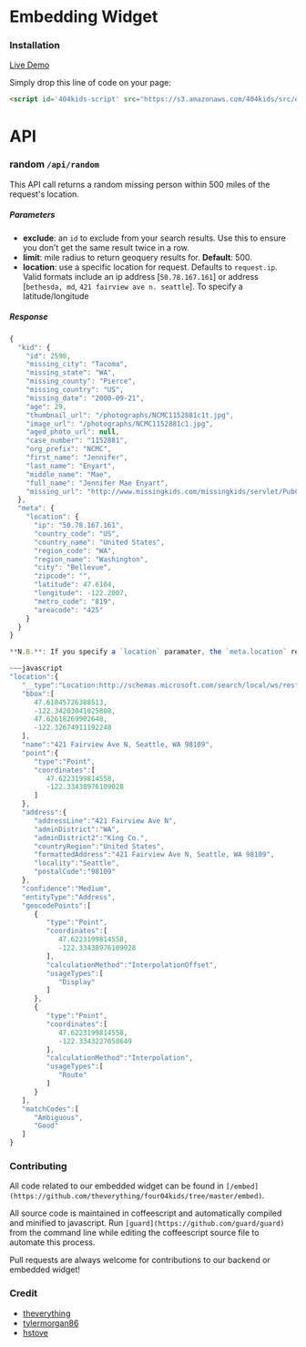 # Embedding Widget

### Installation

[Live Demo](https://s3.amazonaws.com/404kids/public/demo.html)

Simply drop this line of code on your page:

~~~HTML
<script id='404kids-script' src="https://s3.amazonaws.com/404kids/src/embed.js" type="text/javascript"></script>
~~~

# API

### random `/api/random`

This API call returns a random missing person within 500 miles of the request's location.

##### Parameters

- **exclude**: an `id` to exclude from your search results. Use this to ensure you don't get the same result twice in a row.
- **limit**: mile radius to return geoquery results for. **Default**: 500.
- **location**: use a specific location for request. Defaults to `request.ip`. Valid formats include an ip address [`50.78.167.161`] or address [`bethesda, md`, `421 fairview ave n. seattle`]. To specify a latitude/longitude

##### Response

~~~javascript
{
  "kid": {
    "id": 2598,
    "missing_city": "Tacoma",
    "missing_state": "WA",
    "missing_county": "Pierce",
    "missing_country": "US",
    "missing_date": "2000-09-21",
    "age": 29,
    "thumbnail_url": "/photographs/NCMC1152881c1t.jpg",
    "image_url": "/photographs/NCMC1152881c1.jpg",
    "aged_photo_url": null,
    "case_number": "1152881",
    "org_prefix": "NCMC",
    "first_name": "Jennifer",
    "last_name": "Enyart",
    "middle_name": "Mae",
    "full_name": "Jennifer Mae Enyart",
    "missing_url": "http://www.missingkids.com/missingkids/servlet/PubCaseSearchServlet?act=viewPoster&caseNum=1152881&orgPrefix=NCMC"
  },
  "meta": {
    "location": {
      "ip": "50.78.167.161",
      "country_code": "US",
      "country_name": "United States",
      "region_code": "WA",
      "region_name": "Washington",
      "city": "Bellevue",
      "zipcode": "",
      "latitude": 47.6104,
      "longitude": -122.2007,
      "metro_code": "819",
      "areacode": "425"
    }
  }
}

**N.B.**: If you specify a `location` paramater, the `meta.location` response will take the following form:

~~~javascript
"location":{
   "__type":"Location:http://schemas.microsoft.com/search/local/ws/rest/v1",
   "bbox":[
      47.61845726388513,
      -122.34203041025808,
      47.62618269902648,
      -122.32674911192248
   ],
   "name":"421 Fairview Ave N, Seattle, WA 98109",
   "point":{
      "type":"Point",
      "coordinates":[
         47.6223199814558,
         -122.33438976109028
      ]
   },
   "address":{
      "addressLine":"421 Fairview Ave N",
      "adminDistrict":"WA",
      "adminDistrict2":"King Co.",
      "countryRegion":"United States",
      "formattedAddress":"421 Fairview Ave N, Seattle, WA 98109",
      "locality":"Seattle",
      "postalCode":"98109"
   },
   "confidence":"Medium",
   "entityType":"Address",
   "geocodePoints":[
      {
         "type":"Point",
         "coordinates":[
            47.6223199814558,
            -122.33438976109028
         ],
         "calculationMethod":"InterpolationOffset",
         "usageTypes":[
            "Display"
         ]
      },
      {
         "type":"Point",
         "coordinates":[
            47.6223199814558,
            -122.3343227058649
         ],
         "calculationMethod":"Interpolation",
         "usageTypes":[
            "Route"
         ]
      }
   ],
   "matchCodes":[
      "Ambiguous",
      "Good"
   ]
}
~~~

### Contributing

All code related to our embedded widget can be found in `[/embed](https://github.com/theverything/four04kids/tree/master/embed)`.

All source code is maintained in coffeescript and automatically compiled and minified to javascript. Run `[guard](https://github.com/guard/guard)` from the command line while editing the coffeescript source file to automate this process.

Pull requests are always welcome for contributions to our backend or embedded widget!

### Credit

- [theverything](https://github.com/theverything)
- [tylermorgan86](https://github.com/tylermorgan86)
- [hstove](https://github.com/hstove)
